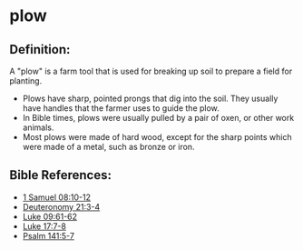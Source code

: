 # plow #

## Definition: ##

A "plow" is a farm tool that is used for breaking up soil to prepare a field for planting.

* Plows have sharp, pointed prongs that dig into the soil. They usually have handles that the farmer uses to guide the plow.
* In Bible times, plows were usually pulled by a pair of oxen, or other work animals.
* Most plows were made of hard wood, except for the sharp points which were made of a metal, such as bronze or iron.
 



## Bible References: ##

* [1 Samuel 08:10-12](en/tn/1sa/help/08/10)
* [Deuteronomy 21:3-4](en/tn/deu/help/21/03)
* [Luke 09:61-62](en/tn/luk/help/09/61)
* [Luke 17:7-8](en/tn/luk/help/17/07)
* [Psalm 141:5-7](en/tn/psa/help/141/05)